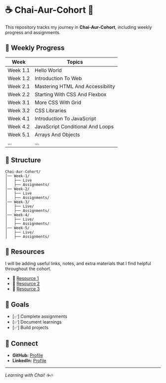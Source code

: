 # ☕ Chai-Aur-Cohort 🚀

This repository tracks my journey in **Chai-Aur-Cohort**, including weekly progress and assignments.

## 📅 Weekly Progress

| Week     | Topics                           |
| -------- | -------------------------------- |
| Week 1.1 | Hello World                      |
| Week 1.2 | Introduction To Web              |
| Week 2.1 | Mastering HTML And Accessibility |
| Week 2.2 | Starting With CSS And Flexbox    |
| Week 3.1 | More CSS With Grid               |
| Week 3.2 | CSS Libraries                    |
| Week 4.1 | Introduction To JavaScript       |
| Week 4.2 | JavaScript Conditional And Loops |
| Week 5.1 | Arrays And Objects               |
| ...      | ...                              |

## 📂 Structure

```
Chai-Aur-Cohort/
│── Week-1/
│   ├── Live
│   ├── Assignments/
│── Week-2/
│   ├── Live
│   ├── Assignments/
│── Week-3/
│   ├── Live/
│   ├── Assignments/
│── Week-4/
│   ├── Live/
│   ├── Assignments/
│── Week-5/
│   ├── Live/
│   ├── Assignments/
```

## 📖 Resources

I will be adding useful links, notes, and extra materials that I find helpful throughout the cohort.

- 📌 [Resource 1](https://developer.mozilla.org/en-US/docs/Web/HTML)
- 📌 [Resource 2](https://developer.mozilla.org/en-US/docs/Web/CSS)
- 📌 [Resource 3](https://developer.mozilla.org/en-US/docs/Web/JavaScript)

## 🚀 Goals

- [✅] Complete assignments
- [✅] Document learnings
- [✅] Build projects

## 🤝 Connect

- **GitHub:** [Profile](https://github.com/Swarnavo2003)
- **LinkedIn:** [Profile](https://www.linkedin.com/in/swarnabha-majumder-079382255/)

---

_Learning with Chai! ☕🔥_
